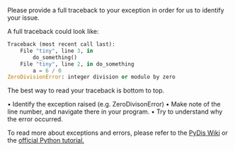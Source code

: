 Please provide a full traceback to your exception in order for us to identify your issue.

A full traceback could look like:
```py
Traceback (most recent call last):
    File "tiny", line 3, in
        do_something()
    File "tiny", line 2, in do_something
        a = 6 / 0
ZeroDivisionError: integer division or modulo by zero
```
The best way to read your traceback is bottom to top.

• Identify the exception raised (e.g. ZeroDivisonError) 
• Make note of the line number, and navigate there in your program.
• Try to understand why the error occurred. 

To read more about exceptions and errors, please refer to the [PyDis Wiki](https://pythondiscord.com/pages/asking-good-questions/#examining-tracebacks) or the [official Python tutorial.](https://docs.python.org/3.7/tutorial/errors.html)